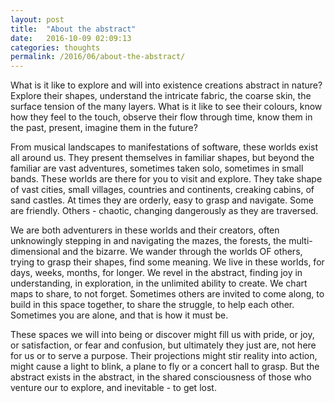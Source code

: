 ```yaml
---
layout: post
title:  "About the abstract"
date:   2016-10-09 02:09:13
categories: thoughts
permalink: /2016/06/about-the-abstract/
---
```

What is it like to explore and will into existence creations abstract in nature? Explore their shapes, understand the intricate fabric, the coarse skin, the surface tension of the many layers. What is it like to see their colours, know how they feel to the touch, observe their flow through time, know them in the past, present, imagine them in the future?

From musical landscapes to manifestations of software, these worlds exist all around us. They present themselves in familiar shapes, but beyond the familiar are vast adventures, sometimes taken solo, sometimes in small bands. These worlds are there for you to visit and explore. They take shape of vast cities, small villages, countries and continents, creaking cabins, of sand castles. At times they are orderly, easy to grasp and navigate. Some are friendly. Others - chaotic, changing dangerously as they are traversed.

We are both adventurers in these worlds and their creators, often unknowingly stepping in and navigating the mazes, the forests, the multi-dimensional and the bizarre. We wander through the worlds OF others, trying to grasp their shapes, find some meaning. We live in these worlds, for days, weeks, months, for longer. We revel in the abstract, finding joy in understanding, in exploration, in the unlimited ability to create. We chart maps to share, to not forget. Sometimes others are invited to come along, to build in this space together, to share the struggle, to help each other. Sometimes you are alone, and that is how it must be.

These spaces we will into being or discover might fill us with pride, or joy, or satisfaction, or fear and confusion, but ultimately they just are, not here for us or to serve a purpose. Their projections might stir reality into action, might cause a light to blink, a plane to fly or a concert hall to grasp. But the abstract exists in the abstract, in the shared consciousness of those who venture our to explore, and inevitable - to get lost.
